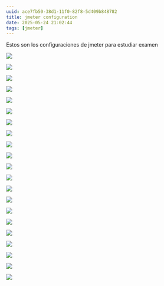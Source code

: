 ```yaml
---
uuid: ace7fb50-38d1-11f0-82f8-5d409b848782
title: jmeter configuration
date: 2025-05-24 21:02:44
tags: [jmeter]
---
```


Estos son los configuraciones de jmeter para estudiar examen 

![](https://img.164314.xyz/2025/05/e328cc4a959ce1e2756a5fb38b15a774.png)

![](https://img.164314.xyz/2025/05/ed718861e7836f474775f1b1016979ab.png)

![](https://img.164314.xyz/2025/05/39a613d2e6006e3d98d85d3b26208f9f.png)

![](https://img.164314.xyz/2025/05/ee0a9e9bfb2b10b8f00016bc66e8d51f.png)

![](https://img.164314.xyz/2025/05/997f812ee045f78f94e8441fd6d67138.png)

![](https://img.164314.xyz/2025/05/3fb4847e8888e191889355f09b28dd7c.png)

![](https://img.164314.xyz/2025/05/44a10efda0c8876cb93aa5a871ee785e.png)

![](https://img.164314.xyz/2025/05/14b1c8e5e18c4e9f72102db528b93517.png)

![](https://img.164314.xyz/2025/05/b52342ae93a0c2b8dd760d09eab7292b.png)

![](https://img.164314.xyz/2025/05/7ee7d36458a837cc4dfbbf61e2ddcd75.png)

![](https://img.164314.xyz/2025/05/d9796cba88ec117ff32e9ca38103151b.png)

![](https://img.164314.xyz/2025/05/53a1d13e5e6f21bcde642fa252738ff6.png)

![](https://img.164314.xyz/2025/05/fc2a7226d4814c7060b14d1b2c229fdd.png)

![](https://img.164314.xyz/2025/05/2568e53efcf2e4b42738468b8935da52.png)

![](https://img.164314.xyz/2025/05/1de02552324ac05a0342e6327651254c.png)

![](https://img.164314.xyz/2025/05/b0ee9011f4fe8ddead877e6b8a685ec9.png)

![](https://img.164314.xyz/2025/05/7e4c0fdb6ca4dcbbe64a67364fc3bb69.png)

![](https://img.164314.xyz/2025/05/fbaf7e6c64421e6af50a56f33d427b65.png)

![](https://img.164314.xyz/2025/05/1780f64594db65e437b65f44fbb1e673.png)

![](https://img.164314.xyz/2025/05/7c59f8d28cd9f9a151265a0ca492d642.png)

![](https://img.164314.xyz/2025/05/87eb2c4cff4c3307c8f66088e7b3ce38.png)
